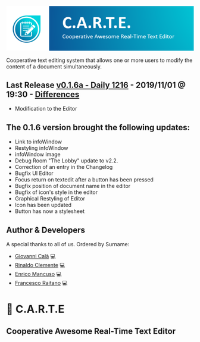 <div align="center">
	<img src="media/OfficialLogo.png">
	<br>
</div>

Cooperative text editing system that allows one or more users to modify the content of a document simultaneously.

## Last Release [v0.1.6a - Daily 1216] - 2019/11/01 @ 19:30 - [Differences]
- Modification to the Editor
## The 0.1.6 version brought the following updates:
- Link to infoWindow
- Restyling infoWindow
- infoWindow image
- Debug Room "The Lobby" update to v2.2.
- Correction of an entry in the Changelog
- Bugfix UI Editor
- Focus return on textedit after a button has been pressed
- Bugfix position of document name in the editor
- Bugfix of icon's style in the editor
- Graphical Restyling of Editor
- Icon has been updated
- Button has now a stylesheet

## Author & Developers
A special thanks to all of us. Ordered by Surname:
 - [Giovanni Calà] :computer:
 - [Rinaldo Clemente] :computer:
 - [Enrico Mancuso] :computer:
 - [Francesco Raitano] :computer:

# :memo: C.A.R.T.E 
## Cooperative Awesome Real-Time Text Editor

[v0.1.6a - Daily 1216]: https://github.com/giovannic96/Real-time-collaborative-text-editor/tree/master/ClientModule
[Giovanni Calà]: https://github.com/giovannic96/
[Rinaldo Clemente]: https://github.com/rinaldoclemente
[Enrico Mancuso]: https://github.com/HidroSaphire
[Francesco Raitano]: https://github.com/fr2sinc
[Differences]: https://github.com/giovannic96/Real-time-collaborative-text-editor/commit/697a71b3f216b4bb14c66cb0144e7eb65063ef2a
